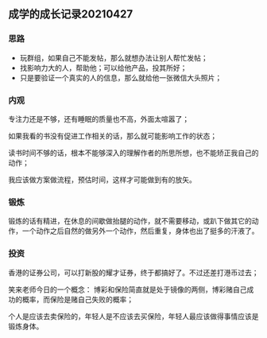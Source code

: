 ## 成学的成长记录20210427

### 思路

- 玩群组，如果自己不能发帖，那么就想办法让别人帮忙发帖；
- 找影响力大的人，帮助他；可以给他产品，投其所好；
- 只是要验证一个真实的人的信息，那么就给他一张微信大头照片；

### 内观

专注力还是不够，还有睡眠的质量也不高，外面太喧嚣了；

如果我看的书没有促进工作相关的话，那么就可能影响工作的状态；

读书时间不够的话，根本不能够深入的理解作者的所思所想，也不能矫正我自己的动作；

我应该做方案做流程，预估时间，这样才可能做到有的放矢。

### 锻炼

锻炼的话有精进，在休息的间歇做抬腿的动作，就不需要移动，或趴下做其它的动作，一个动作之后自然的做另外一个动作，然后重复，身体也出了挺多的汗液了。

### 投资

香港的证券公司，可以打新股的耀才证券，终于都搞好了。不过还差打港币过去；

笑来老师今日的一个概念： 博彩和保险简直就是处于镜像的两侧，博彩赌自己成功的概率，而保险是赌自己失败的概率；

个人是应该去卖保险的，年轻人是不应该去买保险，年轻人最应该做得事情应该是锻炼身体。

